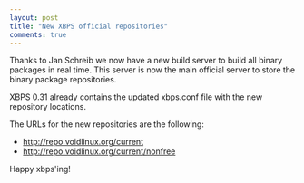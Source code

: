 ```yaml
---
layout: post
title: "New XBPS official repositories"
comments: true
---
```


Thanks to Jan Schreib we now have a new build server to build all binary
packages in real time. This server is now the main official server to store
the binary package repositories.

XBPS 0.31 already contains the updated xbps.conf file with the new repository locations.

The URLs for the new repositories are the following:

- http://repo.voidlinux.org/current
- http://repo.voidlinux.org/current/nonfree

Happy xbps'ing!

